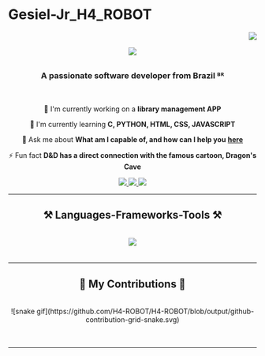 # Gesiel-Jr_H4_ROBOT

<img align="right" src="https://visitor-badge.laobi.icu/badge?page_id=salesp07.salesp07" />

<h1 align="center">
    <img src="https://readme-typing-svg.herokuapp.com/?font=Righteous&size=35&center=true&vCenter=true&width=700&height=70&duration=5000&lines=Olá+Pessoal+!+👋;+Eu+sou+<Gesiel+Jr>+🤖+</+H4_ROBOT+>..;" />
</h1>


<h3 align="center">A passionate software developer from Brazil ᴮᴿ</h3>

<br/>

<div align="center">
 
 🔭 I'm currently working on a **library management APP**
 
 🌱 I'm currently learning **C, PYTHON, HTML, CSS, JAVASCRIPT**

 💬 Ask me about **What am I capable of, and how can I help you** **[here](https://github.com/H4-ROBOT/Gesiel-Jr_H4_ROBOT/issues)**

 ⚡ Fun fact **D&D has a direct connection with the famous cartoon, Dragon's Cave**
 
 </div>
 
<div align="center"> 
  <a href="mailto:Gesiel.h4robot@gmail.com">
    <img src="https://img.shields.io/badge/Gmail-333333?style=for-the-badge&logo=gmail&logoColor=red" />
  </a>
  <a href="https://www.linkedin.com/in/gesiel-junior-566672227/" target="_blank">
    <img src="https://img.shields.io/badge/LinkedIn-0077B5?style=for-the-badge&logo=linkedin&logoColor=white" target="_blank" />
  </a>
  <a href="https://github.com/H4-ROBOT/Portifolio" target="_blank">
     <img src="https://img.shields.io/badge/Portfolio-FF5722?style=for-the-badge&logo=todoist&logoColor=white" target="_blank" /> <!-- sqlite, safari, google-chrome are other good icon options -->
  </a>
</div>

 <hr/>
 
<h2 align="center">⚒️ Languages-Frameworks-Tools ⚒️</h2>
<br/>
<div align="center">
    <img src="https://skillicons.dev/icons?i=html,css,vscode,github,figma,python,javascript,c,mysql,flask" /><br>
</div>

<br/>
<hr/>

<div align="center">
  <h2>🐍 My Contributions 🐍</h2>
  <br>
![snake gif](https://github.com/H4-ROBOT/H4-ROBOT/blob/output/github-contribution-grid-snake.svg)
  <br/><br/><br/>
</div>

<hr/>

